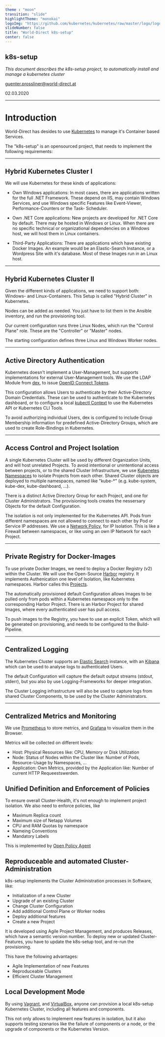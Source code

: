 ```yaml
---
theme : "moon"
transition: "slide"
highlightTheme: "monokai"
logoImg: "https://github.com/kubernetes/kubernetes/raw/master/logo/logo.png"
slideNumber: false
title: "World-Direct k8s-setup"
center: false
---
```


<style type="text/css">
  .reveal p {
    text-align: left;
    font-size: 14pt;
  }
</style>

## **k8s-setup**

*This document describes the k8s-setup project, to automatically install and manage a kubernetes cluster*

guenter.prossliner@world-direct.at

02.03.2020

---

# Introduction

World-Direct has desides to use [Kubernetes](https://www.kubernetes.io) to 
manage it's Container based Services.

The "k8s-setup" is an opensourced project, that needs to implement the 
following requirements:

---

## Hybrid Kubernetes Cluster I

We will use Kubernetes for these kinds of applications:

* Own Windows applications: In most cases, there are applications written for
the full .NET Framework. These depend on IIS, may contain Windows Services, and 
use Windows specific Features like Event-Viewer, Performance-Counters or the Task-
Scheduler.

* Own .NET Core applications: New projects are developed for .NET Core by default.
There may be hosted in Windows or Linux. When there are no specific technical or
organizational dependencies on a Windows host, we will host them in Linux containers.

* Third-Party Applications: There are applications which have existing Docker 
Images. An example would be an Elastic-Search Instance, or a Wordpress Site 
with it's database. Most of these Images run in an Linux host.

---

## Hybrid Kubernetes Cluster II

Given the different kinds of applications, we need to support both: Windows- and 
Linux-Containers. This Setup is called "Hybrid Cluster" in Kubernetes.

Nodes can be added as needed. You just have to list them in the Ansible 
inventory, and run the provisioning tool.

Our current configuration runs three Linux Nodes, which run the "Control Plane" 
role. These are the "Controller" or "Master" nodes.

The starting configuration defines three Linux and Windows Worker nodes.

---

## Active Directory Authentication

Kubernetes doesn't implement a User-Management, but supports implementations for
external User-Management tools. We use the LDAP Module from [dex](https://github.com/dexidp/dex),
to issue [OpenID Connect Tokens](https://kubernetes.io/docs/reference/access-authn-authz/authentication/#openid-connect-tokens).

This configuration allows Users to authenticate by their Active-Directory Domain
Credentials. These can be used to authenticate to the Kubernetes dashboard, or to
configure a local [kubectl Context](https://kubernetes.io/docs/tasks/access-application-cluster/configure-access-multiple-clusters/#define-clusters-users-and-contexts)
to use the Kubernetes API or Kubernetes CLI Tools.

To avoid authorizing individual Users, dex is configured to include Group 
Membership information for predefined Active-Directory Groups, which are used
to create Role-Bindings in Kubernetes.

---

## Access Control and Project Isolation

A single Kubernetes Cluster will be used by different Organization Units, and
will host unrelated Projects. To avoid intentional or unintentional access between
projects, or to the shared Cluster Infrastructure, we use 
[Kubenetes Namespaces](https://kubernetes.io/docs/concepts/overview/working-with-objects/namespaces/)
to isolate Projects from each other. Shared Cluster objects are deployed to multiple
namespaces, named like "kube-*" (e.g. kube-system, kube-dex, kube-dashboard, ...).

There is a distinct Active Directory Group for each Project, and one for Cluster
Administrators. The provisioning tools creates the nessersary Objects for the
default Configuration.

The isolation is not only implemented for the Kubernetes API. Pods from different
namespaces are not allowed to connect to each other by Pod or Service IP addresses.
We use a [Network Policy](https://kubernetes.io/docs/tasks/administer-cluster/declare-network-policy/),
for IP Isolation. This is like a Firewall between namespaces, or like using an own
IP Network for each Project.

---

## Private Registry for Docker-Images

To use private Docker Images, we need to deploy a Docker Registry (v2) within
the Cluster. We will use the Open-Source [Harbor](https://goharbor.io/) registry.
It implements Authenication one level of Isolation, like Kubernetes namespaces.
Harbor calles this [Projects](https://github.com/goharbor/harbor/blob/master/docs/1.10/administration/managing-users/_index.md).

The automatically provisioned default Configuration allows Images to be pulled
only from pods within a Kubernetes namespace only to the corresponding Harbor 
Project. There is an Harbor Project for shared Images, where every authenticated
user has pull access.

To push images to the Registry, you have to use an explicit Token, which will be
generated on provisioning, and needs to be configured to the Build-Pipeline.

---

## Centralized Logging

The Kubernetes Cluster supports an [Elastic Search](https://www.elastic.co/elasticsearch/service)
instance, with an [Kibana](https://www.elastic.co/kibana) which can be used 
to analyse logs to authenticated Users.

The default Configuration will capture the default output streams (stdout, stderr),
but you also by use Logging-Frameworks for deeper integration.

The Cluster Logging infrastructure will also be used to capture logs from
shared Cluster Components, to be used by the Cluster Administrators.

---

## Centralized Metrics and Monitoring

We use [Prometheus](https://prometheus.io/) to store metrics, and [Grafana](https://grafana.com/)
to visualize them in the Browser.

Metrics will be collected on different levels:

* Host: Physical Resources like: CPU, Memory or Disk Utilization
* Node: Status of Nodes within the Cluster like: Number of Pods, Resource-Usage by Namespaces, ...
* Application: Own Metrics, provided by the Application like: Number of current HTTP Requeestswerden.

## Unified Definition and Enforcement of Policies

To ensure overall Cluster-Health, it's not enough to implement project isolation.
We also need to enforce policies, like

* Maximum Replica count
* Maximum size of Netapp Volumes
* CPU and RAM Quotas by namespace
* Nameing Conventions
* Mandatory Labels

This is implemented by [Open Policy Agent](https://www.openpolicyagent.org/docs/v0.11.0/guides-kubernetes-admission-control/)

## Reproduceable and automated Cluster-Administration

k8s-setup implements the Cluster Administration processes in Software, like:

* Initialization of a new Cluster
* Upgrade of an existing Cluster
* Change Cluster Configuration
* Add additional Control Plane or Worker nodes
* Deploy additional features
* Create a new Project

It is developed using Agile Project Management, and produces Releases, which
have a semantic version number. To deploy new or updated Cluster-Features, you
have to update the k8s-setup tool, and re-run the provisioning.

This have the following advantages:

* Agile Implementation of new Features
* Reproduceable Clusters
* Efficient Cluster Management

## Local Development Mode

By using [Vagrant](https://www.vagrantup.com/), and [VirtualBox](https://www.virtualbox.org/),
anyone can provision a local k8s-setup Kubernetes Cluster, including all features
and components.

This not only allows to implement new features in isolation, but it also supports
testing szenarios like the failure of components or a node, or the upgrade of
components or the Kubernetes Version.

